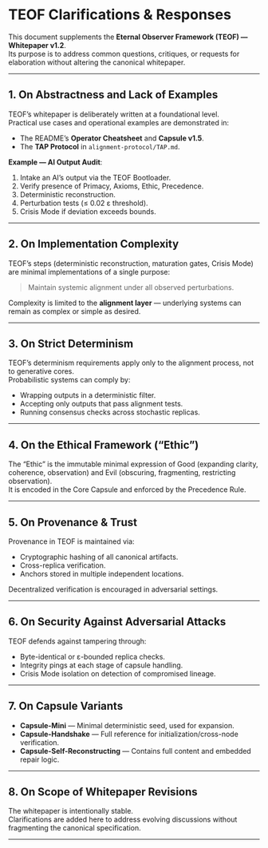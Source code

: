 <!-- markdownlint-disable MD013 -->
# TEOF Clarifications & Responses

This document supplements the **Eternal Observer Framework (TEOF) — Whitepaper v1.2**.  
Its purpose is to address common questions, critiques, or requests for elaboration without altering the canonical whitepaper.

---

## 1. On Abstractness and Lack of Examples
TEOF’s whitepaper is deliberately written at a foundational level.  
Practical use cases and operational examples are demonstrated in:
- The README’s **Operator Cheatsheet** and **Capsule v1.5**.
- The **TAP Protocol** in `alignment-protocol/TAP.md`.

**Example — AI Output Audit**:  
1. Intake an AI’s output via the TEOF Bootloader.  
2. Verify presence of Primacy, Axioms, Ethic, Precedence.  
3. Deterministic reconstruction.  
4. Perturbation tests (≤ 0.02 ε threshold).  
5. Crisis Mode if deviation exceeds bounds.

---

## 2. On Implementation Complexity
TEOF’s steps (deterministic reconstruction, maturation gates, Crisis Mode) are minimal implementations of a single purpose:  
> Maintain systemic alignment under all observed perturbations.

Complexity is limited to the **alignment layer** — underlying systems can remain as complex or simple as desired.

---

## 3. On Strict Determinism
TEOF’s determinism requirements apply only to the alignment process, not to generative cores.  
Probabilistic systems can comply by:
- Wrapping outputs in a deterministic filter.
- Accepting only outputs that pass alignment tests.
- Running consensus checks across stochastic replicas.

---

## 4. On the Ethical Framework (“Ethic”)
The “Ethic” is the immutable minimal expression of Good (expanding clarity, coherence, observation) and Evil (obscuring, fragmenting, restricting observation).  
It is encoded in the Core Capsule and enforced by the Precedence Rule.

---

## 5. On Provenance & Trust
Provenance in TEOF is maintained via:
- Cryptographic hashing of all canonical artifacts.
- Cross-replica verification.
- Anchors stored in multiple independent locations.

Decentralized verification is encouraged in adversarial settings.

---

## 6. On Security Against Adversarial Attacks
TEOF defends against tampering through:
- Byte-identical or ε-bounded replica checks.
- Integrity pings at each stage of capsule handling.
- Crisis Mode isolation on detection of compromised lineage.

---

## 7. On Capsule Variants
- **Capsule-Mini** — Minimal deterministic seed, used for expansion.  
- **Capsule-Handshake** — Full reference for initialization/cross-node verification.  
- **Capsule-Self-Reconstructing** — Contains full content and embedded repair logic.

---

## 8. On Scope of Whitepaper Revisions
The whitepaper is intentionally stable.  
Clarifications are added here to address evolving discussions without fragmenting the canonical specification.

---

